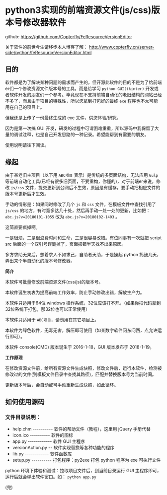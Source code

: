 # python3实现的前端资源文件(js/css)版本号修改器软件

github: https://github.com/Copterfly/FeResourceVersionEditor

关于软件的前世今生请移步本人博客了解： http://www.copterfly.cn/server-side/python/feResourceVersionEditor.html

## 目的

软件都是为了解决某种问题的需求而产生的，但开源此软件的目的不是为了给前端er们一个修改资源文件版本号的工具，而是给学习 `python GUI(tkinter)` 开发或者软件开发的朋友们一个参考。毕竟现在不支持前端自动化的老旧结构的网站已经不多了，而且由于项目的特殊性，所以您拿到打包好的最终 `exe` 程序也不太可能用在自己的项目上。

但我还是上传了一份最终生成的 exe 文件，供您体验/研究。

因为是第一次搞 GUI 开发，研发的过程中可谓困难重重，所以源码中我保留了大量的调试注释，也是自己开发思路的一种记录。希望能帮到有需要的朋友。

使用说明请往下阅读。

## 缘起

由于某老旧主项目（以下用 `ABC项目` 表示）是传统的多页面结构，无法应用 `Gulp` 等前端自动化工具(已经有很多旧页面，不要重构，你懂的)，对于前端er来说，修改 `js/css` 文件，提交更新到公网后不生效，原因是有缓存，要手动把相应文件的版本号更新后才生效。

手动的情形是：如果同时修改了几个 `js` 和 `css` 文件，在模板文件中查找引用了 `js/css` 的地方，有时竟多达几十处，然后再手动一处一处的更新，比如把：`abc.js?v=20180101-1055` 改为 `abc.js?v=20180102-1403` 。

这简直要疯掉啊。

一是很烦，二是很浪费时间和生命，三是很容易改错。有位同事有一次就把 script src 后面的一个双引号误删掉了，页面报错半天找不出来原因。

多方求助无果后，想着求人不如求己，自助者天助，于是操起 python 捣鼓几天，弄出来个半自动化的版本号修改器。

**简介**

本软件可批量修改前端资源文件(css/js)的版本号。

本软件诞生初衷为提高前端工作效率，防止手动修改出错，解放生产力。

本软件只适用于64位 windows 操作系统，32位应该打不开。（如果你把代码拿到32位系统下打包，那32位也可以正常使用）

本软件只适用于 `ABC项目`，请勿用在其它项目上。

本软件为绿色软件，无毒无害，解压即可使用（如某数字软件问东问西，点允许运行即可）。

本软件 console(CMD) 版本诞生于 2016-1-18，GUI 版本发布于 2018-1-19。

**工作原理**

在修改资源文件前，给所有资源文件生成快照，修改文件后，运行本软件，检测被修改过的文件(到模板文件目录中查找其路径)，匹配并替换版本号为当前时间。

更新版本号后，会自动或可手动重新生成快照，如此循环。

## 如何使用源码

### 文件目录说明：

 - help.chm ---------- 软件的帮助文件（教程），这里用 jQuery 手册代替
 - icon.ico ---------- 软件的图标
 - app.py ------------ 软件 GUI 主程序
 - versionAction.py -- 软件实现替换等各种功能的程序
 - lib.py ------------ 软件函数库
 - setup.py ---------- 打包程序：py2exe 打包 python 程序为 exe 可执行文件

python 环境下体验和测试：拉取项目文件后，到当前目录运行 GUI 主程序即可，运行后就会弹出软件窗口。如： `python app.py`

(完)

